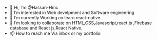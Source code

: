 - 👋 Hi, I’m @Hassan-Hmc
- 👀 I’m interested in Web develpment and Software engineering
- 🌱 I’m currently Working on learn react-native.
- 💞️ I’m looking to collaborate on HTML,CSS,Javascript,react js ,Firebase database and React js,React Native.
- 📫 How to reach me Via inbox or my portfolio

<!---
Hassan-Hmc/Hassan-Hmc is a ✨ special ✨ repository because its `README.md` (this file) appears on your GitHub profile.
You can click the Preview link to take a look at your changes.
--->
